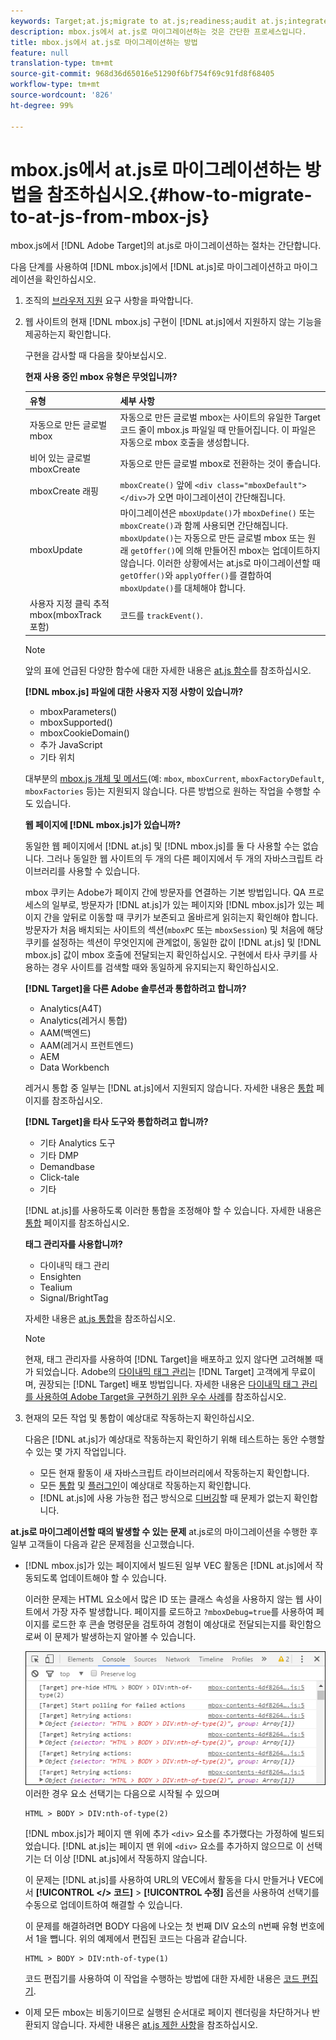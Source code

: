 ```yaml
---
keywords: Target;at.js;migrate to at.js;readiness;audit at.js;integrate at.js
description: mbox.js에서 at.js로 마이그레이션하는 것은 간단한 프로세스입니다.
title: mbox.js에서 at.js로 마이그레이션하는 방법
feature: null
translation-type: tm+mt
source-git-commit: 968d36d65016e51290f6bf754f69c91fd8f68405
workflow-type: tm+mt
source-wordcount: '826'
ht-degree: 99%

---
```



# mbox.js에서 at.js로 마이그레이션하는 방법을 참조하십시오.{#how-to-migrate-to-at-js-from-mbox-js}

mbox.js에서 [!DNL Adobe Target]의 at.js로 마이그레이션하는 절차는 간단합니다.

다음 단계를 사용하여 [!DNL mbox.js]에서 [!DNL at.js]로 마이그레이션하고 마이그레이션을 확인하십시오.

1. 조직의 [브라우저 지원](/help/c-implementing-target/c-considerations-before-you-implement-target/supported-browsers.md#reference_01B4BF99E7D545A7998773202A2F6100) 요구 사항을 파악합니다.
1. 웹 사이트의 현재 [!DNL mbox.js] 구현이 [!DNL at.js]에서 지원하지 않는 기능을 제공하는지 확인합니다. 

   구현을 감사할 때 다음을 찾아보십시오.

   **현재 사용 중인 mbox 유형은 무엇입니까?**

   | 유형 | 세부 사항 |
   |--- |--- |
   | 자동으로 만든 글로벌 mbox | 자동으로 만든 글로벌 mbox는 사이트의 유일한 Target 코드 줄이 mbox.js 파일일 때 만들어집니다. 이 파일은 자동으로 mbox 호출을 생성합니다. |
   | 비어 있는 글로벌 mboxCreate | 자동으로 만든 글로벌 mbox로 전환하는 것이 좋습니다. |
   | mboxCreate 래핑 | `mboxCreate()` 앞에 `<div class="mboxDefault"></div>`가 오면 마이그레이션이 간단해집니다. |
   | mboxUpdate | 마이그레이션은 `mboxUpdate()`가 `mboxDefine()` 또는`mboxCreate()`과 함께 사용되면 간단해집니다. `mboxUpdate()`는 자동으로 만든 글로벌 mbox 또는 원래 `getOffer()`에 의해 만들어진 mbox는 업데이트하지 않습니다. 이러한 상황에서는 at.js로 마이그레이션할 때 `getOffer()`와 `applyOffer()`를 결합하여 `mboxUpdate()`를 대체해야 합니다. |
   | 사용자 지정 클릭 추적 mbox(mboxTrack 포함) | 코드를 `trackEvent()`. |

   >[!NOTE]
   >
   >앞의 표에 언급된 다양한 함수에 대한 자세한 내용은 [at.js 함수](/help/c-implementing-target/c-implementing-target-for-client-side-web/cmp-atjs-functions.md)를 참조하십시오.

   **[!DNL mbox.js] 파일에 대한 사용자 지정 사항이 있습니까?**

   * mboxParameters()
   * mboxSupported()
   * mboxCookieDomain()
   * 추가 JavaScript
   * 기타 위치

   대부분의 [mbox.js 개체 및 메서드](/help/c-target/c-visitor-profile/variables-profiles-parameters-methods.md#section_8C78059D15D9452F95636A5640188537)(예: `mbox`, `mboxCurrent`, `mboxFactoryDefault`, `mboxFactories` 등)는 지원되지 않습니다. 다른 방법으로 원하는 작업을 수행할 수도 있습니다.

   **웹 페이지에 [!DNL mbox.js]가 있습니까?**

   동일한 웹 페이지에서 [!DNL at.js] 및 [!DNL mbox.js]를 둘 다 사용할 수는 없습니다. 그러나 동일한 웹 사이트의 두 개의 다른 페이지에서 두 개의 자바스크립트 라이브러리를 사용할 수 있습니다.

   mbox 쿠키는 Adobe가 페이지 간에 방문자를 연결하는 기본 방법입니다. QA 프로세스의 일부로, 방문자가 [!DNL at.js]가 있는 페이지와 [!DNL mbox.js]가 있는 페이지 간을 앞뒤로 이동할 때 쿠키가 보존되고 올바르게 읽히는지 확인해야 합니다. 방문자가 처음 배치되는 사이트의 섹션(`mboxPC` 또는 `mboxSession`) 및 처음에 해당 쿠키를 설정하는 섹션이 무엇인지에 관계없이, 동일한 값이 [!DNL at.js] 및 [!DNL mbox.js] 값이 mbox 호출에 전달되는지 확인하십시오. 구현에서 타사 쿠키를 사용하는 경우 사이트를 검색할 때와 동일하게 유지되는지 확인하십시오.

   **[!DNL Target]을 다른 Adobe 솔루션과 통합하려고 합니까?**

   * Analytics(A4T)
   * Analytics(레거시 통합)
   * AAM(백엔드)
   * AAM(레거시 프런트엔드)
   * AEM
   * Data Workbench

   레거시 통합 중 일부는 [!DNL at.js]에서 지원되지 않습니다. 자세한 내용은 [통합](/help/c-implementing-target/c-implementing-target-for-client-side-web/c-how-atjs-works/target-atjs-integrations.md#concept_C100BC4F073C4B57A608B309D0157B39) 페이지를 참조하십시오.

   **[!DNL Target]을 타사 도구와 통합하려고 합니까?**

   * 기타 Analytics 도구
   * 기타 DMP
   * Demandbase
   * Click-tale
   * 기타

   [!DNL at.js]를 사용하도록 이러한 통합을 조정해야 할 수 있습니다. 자세한 내용은 [통합](/help/c-implementing-target/c-implementing-target-for-client-side-web/c-how-atjs-works/target-atjs-integrations.md#concept_C100BC4F073C4B57A608B309D0157B39) 페이지를 참조하십시오.

   **태그 관리자를 사용합니까?**

   * 다이내믹 태그 관리
   * Ensighten
   * Tealium
   * Signal/BrightTag

   자세한 내용은 [at.js 통합](/help/c-implementing-target/c-implementing-target-for-client-side-web/c-how-atjs-works/target-atjs-integrations.md#concept_C100BC4F073C4B57A608B309D0157B39)을 참조하십시오.

   >[!NOTE]
   >
   >현재, 태그 관리자를 사용하여 [!DNL Target]을 배포하고 있지 않다면 고려해볼 때가 되었습니다. Adobe의 [다이내믹 태그 관리](https://dtm.adobe.com)는 [!DNL Target] 고객에게 무료이며, 권장되는 [!DNL Target] 배포 방법입니다. 자세한 내용은 [다이내믹 태그 관리를 사용하여 Adobe Target을 구현하기 위한 우수 사례](https://experienceleague.adobe.com/docs/dtm/implementing/overview.html)를 참조하십시오.

1. 현재의 모든 작업 및 통합이 예상대로 작동하는지 확인하십시오.

   다음은 [!DNL at.js]가 예상대로 작동하는지 확인하기 위해 테스트하는 동안 수행할 수 있는 몇 가지 작업입니다.

   * 모든 현재 활동이 새 자바스크립트 라이브러리에서 작동하는지 확인합니다.
   * 모든 [통합](/help/c-implementing-target/c-implementing-target-for-client-side-web/c-how-atjs-works/target-atjs-integrations.md#concept_C100BC4F073C4B57A608B309D0157B39) 및 [플러그인](/help/c-implementing-target/c-implementing-target-for-client-side-web/t-mbox-download/c-target-atjs-implementation/target-atjs-plugins.md#concept_F5D4C0A4DACF41409CC42FDD93B13FAF)이 예상대로 작동하는지 확인합니다.
   * [!DNL at.js]에 사용 가능한 접근 방식으로 [디버깅](/help/c-implementing-target/c-implementing-target-for-client-side-web/c-target-debugging-atjs/target-debugging-atjs.md#concept_CAE591DA8C404C22917584ECD4F7494F)할 때 문제가 없는지 확인합니다.

**at.js로 마이그레이션할 때의 발생할 수 있는 문제** at.js로의 마이그레이션을 수행한 후 일부 고객들이 다음과 같은 문제점을 신고했습니다.

* [!DNL mbox.js]가 있는 페이지에서 빌드된 일부 VEC 활동은 [!DNL at.js]에서 작동되도록 업데이트해야 할 수 있습니다.

   이러한 문제는 HTML 요소에서 많은 ID 또는 클래스 속성을 사용하지 않는 웹 사이트에서 가장 자주 발생합니다. 페이지를 로드하고 `?mboxDebug=true`를 사용하여 페이지를 로드한 후 콘솔 명령문을 검토하여 경험이 예상대로 전달되는지를 확인함으로써 이 문제가 발생하는지 알아볼 수 있습니다.

   ![](assets/mboxdebug.png)
이러한 경우 요소 선택기는 다음으로 시작될 수 있으며

   ```
   HTML > BODY > DIV:nth-of-type(2)
   ```

   [!DNL mbox.js]가 페이지 맨 위에 추가 `<div>` 요소를 추가했다는 가정하에 빌드되었습니다. [!DNL at.js]는 페이지 맨 위에 `<div>` 요소를 추가하지 않으므로 이 선택기는 더 이상 [!DNL at.js]에서 작동하지 않습니다.

   이 문제는 [!DNL at.js]를 사용하여 URL의 VEC에서 활동을 다시 만들거나 VEC에서 **[!UICONTROL &lt;/> 코드]** > **[!UICONTROL 수정]** 옵션을 사용하여 선택기를 수동으로 업데이트하여 해결할 수 있습니다.

   이 문제를 해결하려면 BODY 다음에 나오는 첫 번째 DIV 요소의 n번째 유형 번호에서 1을 뺍니다. 위의 예제에서 편집된 코드는 다음과 같습니다.

   ```
   HTML > BODY > DIV:nth-of-type(1)
   ```

   코드 편집기를 사용하여 이 작업을 수행하는 방법에 대한 자세한 내용은 [코드 편집기](/help/c-experiences/c-visual-experience-composer/c-vec-code-editor/vec-code-editor.md#concept_B3A6E9EE3A60406DB640E205EA1745B5).

* 이제 모든 mbox는 비동기이므로 실행된 순서대로 페이지 렌더링을 차단하거나 반환되지 않습니다. 자세한 내용은 [at.js 제한 사항](/help/c-implementing-target/c-implementing-target-for-client-side-web/t-mbox-download/c-target-atjs-implementation/target-atjs-limitations.md#concept_FA99E4D6EC274552BF45E01AFB76CCAE)을 참조하십시오.
